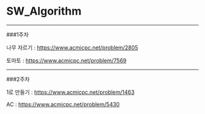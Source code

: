 # SW_Algorithm
---
###1주차


나무 자르기 : https://www.acmicpc.net/problem/2805


토마토 : https://www.acmicpc.net/problem/7569


---
###2주차


1로 만들기 : https://www.acmicpc.net/problem/1463


AC : https://www.acmicpc.net/problem/5430
